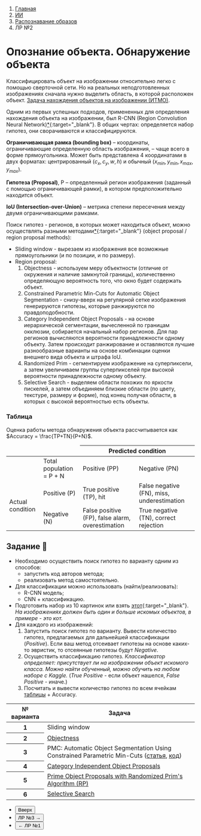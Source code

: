 <ol class="breadcrumb">
  <li class="breadcrumb-item"><a href="{{ site.baseurl }}">Главная</a></li>
  <li class="breadcrumb-item"><a href="{{ site.baseurl }}/artificial-intelligence/index.html">ИИ</a></li>
  <li class="breadcrumb-item"><a href="{{ site.baseurl }}/artificial-intelligence/pattern-recognition/index.html">Распознавание образов</a></li>
  <li class="breadcrumb-item active">ЛР №2</li>
</ol>

<nav>
  <ul></ul>
</nav>


# Опознание объекта. Обнаружение объекта

Классифицировать объект на изображении относительно легко с помощью сверточной сети.
Но на реальных неподготовленных изображениях сначала нужно выделить область, в которой расположен объект. [Задача нахождения объектов на изображении (ИТМО)](https://neerc.ifmo.ru/wiki/index.php?title=%D0%97%D0%B0%D0%B4%D0%B0%D1%87%D0%B0_%D0%BD%D0%B0%D1%85%D0%BE%D0%B6%D0%B4%D0%B5%D0%BD%D0%B8%D1%8F_%D0%BE%D0%B1%D1%8A%D0%B5%D0%BA%D1%82%D0%BE%D0%B2_%D0%BD%D0%B0_%D0%B8%D0%B7%D0%BE%D0%B1%D1%80%D0%B0%D0%B6%D0%B5%D0%BD%D0%B8%D0%B8).

Одним из первых успешных подходов, примененных для определения нахождения объекта на изображении, был R-CNN (Region Convolution Neural Network)[*](https://habr.com/ru/companies/jetinfosystems/articles/498294/){:target="_blank"}. В общих чертах: определяется набор гипотез, они сворачиваются и классифицируются.

**Ограничивающая рамка (bounding box)** – координаты, ограничивающие определенную область изображения, – чаще всего в форме прямоугольника. Может быть представлена 4 координатами в двух форматах: центрированный $(c_{x},c_{y},w,h)$ и обычный $(x_{min},y_{min},x_{max},y_{max})$.

**Гипотеза (Proposal)**, P – определенный регион изображения (заданный с помощью ограничивающей рамки), в котором предположительно находится объект.

**IoU (Intersection-over-Union)** – метрика степени пересечения между двумя ограничивающими рамками.


Поиск гипотез - регионов, в которых может находиться объект, можно осуществлять разными методами[*](https://learnopencv.com/selective-search-for-object-detection-cpp-python/){:target="_blank"} (object proposal / region proposal methods):

* Sliding window - вырезаем из изображения все возможные прямоугольники (и по позиции, и по размеру).
* Region proposal:
  1. Objectness - используем меру объектности (отличие от окружения и наличие замкнутой границы), количественно определяющую вероятность того, что окно будет содержать объект.
  2. Constrained Parametric Min-Cuts for Automatic Object Segmentation - снизу-вверх на регулярной сетке изображения генерируются гипотезы, которые ранжируются по правдоподобности.
  3. Category Independent Object Proposals - на основе иерархической сегментации, вычесленной по границам окклюзии, собирается начальный набор регионов. Для пар регионов вычисляются вероятности принадлежности одному объекту. Затем происходит ранжирование и оставляются лучшие разнообразные варианты на основе комбинации оценки внешнего вида объекта и штрафа IoU.
  4. Randomized Prim - сегментируем изображение на суперпиксели, а затем увеличиваем группы суперпикселей при высокой вероятности принадлежности одному объекту.
  5. Selective Search - выделяем области похожих по яркости пискелей, а затем объединяем близкие области (по цвету, текстуре, размеру и форме), под конец получая области, в которых с высокой вероятностью есть объекты.


### Таблица

Оценка работы метода обнаружения объекта рассчитывается как $Accuracy = \frac{TP+TN}{P+N}$.

<div class="table-responsive">
<table class="table table-hover border-primary table-bordered">
  <thead>
    <tr>
      <td></td>
      <td></td>
      <th scope="col" colspan="2" class="table-dark">Predicted condition</th>
    </tr>
  </thead>
  <tbody>
    <tr>
      <td></td>
      <td>Total population = P + N</td>
      <td class="table-primary">Positive (PP)</td>
      <td class="table-primary">Negative (PN)</td>
    </tr>
    <tr>
      <td rowspan="2" class="table-dark">Actual condition</td>
      <td class="table-primary">Positive (P)</td>
      <td>True positive (TP), hit</td>
      <td>False negative (FN), miss, underestimation</td>
    </tr>
    <tr>
      <td class="table-primary">Negative (N)</td>
      <td>False positive (FP), false alarm, overestimation</td>
      <td>True negative (TN), correct rejection</td>
    </tr>
   </tbody>
</table>
</div>

## Задание 👾

* Необходимо осуществить поиск гипотез по варианту одним из способов:
  * запустить код авторов метода;
  * реализовать метод самостоятельно.
* Для классификации можно использовать (найти/реализовать):
  * R-CNN модель;
  * CNN + классификацию.
* Подготовить набор из 10 картинок или взять [этот](https://disk.yandex.ru/d/aj4nMMZrYYtGZQ){:target="_blank"}. *На изображениях должен быть один и больше искомых объектов, в примере - это кот.*
* Для каждого из изображений:
  1. Запустить поиск гипотез по варианту. Вывести количество гипотез, предлагаемых для дальнейшей классификации (*Positive*). Если ваш метод отсеивает гипотезы на основе каких-то эвристик, то отсеянные гипотезы будут *Negative*.
  2. Осуществить классификацию гипотез. *Классификатор определяет: присутствует ли на изображении объект искомого класса. Можно найти обученный, можно обучить на любом наборе с Kaggle.* (*True Positive* - если объект нашелся, *False Positive* - иначе.)
  3. Посчитать и вывести количество гипотез по всем ячейкам [таблицы](#таблица) + Accuracy.


<div class="table-responsive">
<table class="table table-hover border-primary  table-bordered ">
  <thead>
    <tr class="table-dark">
      <th scope="col">№ варианта</th>
      <th scope="col">Задача</th>
    </tr>
  </thead>
  <tbody>
    <tr>
      <th scope="row">1</th>
      <td>Sliding window</td>
    </tr>
    <tr>
      <th scope="row">2</th>
      <td><a href="https://calvin-vision.net/bigstuff/objectness/"  target="_blank">Objectness</a></td>
    </tr>
    <tr>
      <th scope="row">3</th>
      <td>PMC: Automatic Object Segmentation Using
Constrained Parametric Min-Cuts (<a href="https://www.cs.jhu.edu/~ayuille/JHUcourses/VisionAsBayesianInference2022/10/CPMC_Carreira_PAMI_2012.pdf"  target="_blank">статья</a>, <a href="https://github.com/m1ha1f/cpmc"  target="_blank">код</a>)</td>
    </tr>
    <tr>
      <th scope="row">4</th>
      <td><a href="https://vision.cs.uiuc.edu/proposals/" target="_blank">Category Independent Object Proposals</a></td>
    </tr>
    <tr>
      <th scope="row">5</th>
      <td><a href="https://github.com/smanenfr/rp#rp" target="_blank">Prime Object Proposals with Randomized Prim's Algorithm (RP)</a></td>
    </tr>
    <tr>
      <th scope="row">6</th>
      <td><a href="https://www.koen.me/research/selectivesearch/"  target="_blank">Selective Search</a></td>
    </tr>
   </tbody>
</table>
</div>

<div class="row">
  <div class="col-lg-12">
    <ul class="list-unstyled">
      <li class="float-end">
        <button type="button" class="btn btn-outline-primary" onclick="window.location.href='#опознание-объекта-обнаружение-объекта';">Вверх</button>
      </li>
      <li  class="float-end">
       <button type="button" class="btn btn-primary" onclick="window.location.href='{{ site.baseurl }}/artificial-intelligence/pattern-recognition/labs/lab3.html';">ЛР №3 →</button>
     </li>
      <li>
        <button type="button" class="btn btn-primary" onclick="window.location.href='{{ site.baseurl }}/artificial-intelligence/pattern-recognition/labs/lab1.html';">← ЛР №1</button>
      </li>
    </ul>
  </div>
</div>